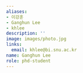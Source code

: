 ```yaml
---
aliases:
- 이강훈
- Ganghun Lee
- khlee
description: ''
image: images/photo.jpg
links:
  email: khlee@bi.snu.ac.kr
name: Ganghun Lee
role: phd-student
---
```

